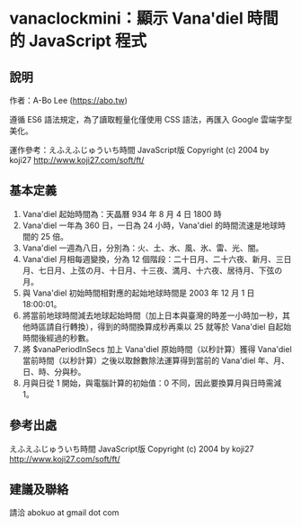 # vanaclockmini：顯示 Vana'diel 時間的 JavaScript 程式
    
## 說明
作者：A-Bo Lee (https://abo.tw)

遵循 ES6 語法規定，為了讀取輕量化僅使用 CSS 語法，再匯入 Google 雲端字型美化。

運作參考：えふえふじゅういち時間 JavaScript版 
                                                Copyright (c) 2004 by koji27
                                              http://www.koji27.com/soft/ft/
## 基本定義
1. Vana'diel 起始時間為：天晶曆 934 年 8 月 4 日 1800 時
2. Vana'diel 一年為 360 日，一日為 24 小時，Vana'diel 的時間流速是地球時間的 25 倍。
3. Vana'diel 一週為八日，分別為：火、土、水、風、氷、雷、光、闇。
4. Vana'diel 月相每週變換，分為 12 個階段：二十日月、二十六夜、新月、三日月、七日月、上弦の月、十日月、十三夜、満月、十六夜、居待月、下弦の月。
5. 與 Vana'diel 初始時間相對應的起始地球時間是 2003 年 12 月 1 日 18:00:01。
6. 將當前地球時間減去地球起始時間（加上日本與臺灣的時差一小時加一秒，其他時區請自行轉換），得到的時間換算成秒再乘以 25 就等於 Vana'diel 自起始時間後經過的秒數。
7. 將 $vanaPeriodInSecs 加上 Vana'diel 原始時間（以秒計算）獲得 Vana'diel 當前時間（以秒計算）之後以取餘數除法運算得到當前的 Vana'diel 年、月、日、時、分與秒。
8. 月與日從 1 開始，與電腦計算的初始值：0 不同，因此要換算月與日時需減 1。

## 參考出處
えふえふじゅういち時間 JavaScript版
Copyright (c) 2004 by koji27
http://www.koji27.com/soft/ft/

## 建議及聯絡
請洽 abokuo at gmail dot com
